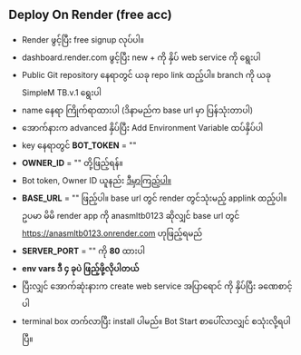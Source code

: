 ## Deploy On Render (free acc)
- Render ဖွင့်ပြီး free signup လုပ်ပါ။
- dashboard.render.com ဖွင့်ပြီး new + ကို နှိပ် web service ကို ရွေးပါ
- Public Git repository နေရာတွင် ယခု repo link ထည့်ပါ။ branch ကို ယခု SimpleM
TB.v.1 ရွေးပါ
- name နေရာ ကြိုက်ရာထားပါ (ဒိနာမည်က base url မှာ ပြန်သုံးတာပါ)
- အောက်နားက advanced နှိပ်ပြီး Add Environment Variable ထပ်နှိပ်ပါ
- key နေရာတွင် **BOT_TOKEN** = ""
- **OWNER_ID** = "" တို့ဖြည့်ရန်။ 
- Bot token, Owner ID ယူနည်း [ဒီမှာကြည့်ပါ။](https://t.me/drivetalkchannel/161)
- **BASE_URL** = "" ဖြည့်ပါ။ base url တွင် render တွင်သုံးမည့် applink ထည့်ပါ။ ဥပမာ မိမိ render app ကို anasmltb0123 ဆိုလျှင် base url တွင် https://anasmltb0123.onrender.com ဟုဖြည့်ရမည်
- **SERVER_PORT** = ""  ကို **80** ထားပါ
- **env vars ဒီ ၄ ခုပဲ ဖြည့်ဖို့လိုပါတယ်**
- ပြီးလျှင် အောက်ဆုံးနားက create web service အပြာရောင် ကို နှိပ်ပြီး ခဏေစာင့်ပါ
- terminal box တက်လာပြီး install ပါမည်။ Bot Start စာပေါ်လာလျှင် စသုံးလို့ရပါပြီ။
